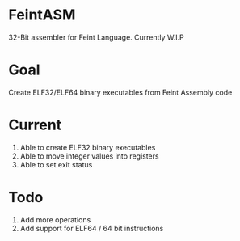 # FeintASM
32-Bit assembler for Feint Language. Currently W.I.P

# Goal
Create ELF32/ELF64 binary executables from Feint Assembly code

# Current
1. Able to create ELF32 binary executables
2. Able to move integer values into registers
3. Able to set exit status

# Todo
1. Add more operations
2. Add support for ELF64 / 64 bit instructions
